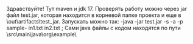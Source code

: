 Здравствуйте! Тут maven и jdk 17. Проверять работу можно через jar файл test.jar, которая находится
в корневой папке проекта и еще в \out\artifacts\test_jar\. Запускать можно так: -java -jar test.jar -s -a -p sample- in1.txt in2.txt ; Сами java файлы с кодом находятся по пути \src\main\java\org\example\